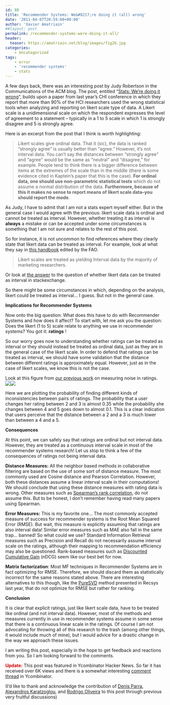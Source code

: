 ```yaml
---
id: 88
title: 'Recommender Systems: We&#8217;re doing it (all) wrong'
date: '2011-04-07T20:59:00+00:00'
author: 'Xavier Amatriain'
##layout: post
permalink: /recommender-systems-were-doing-it-all/
header:
  teaser: https://amatriain.net/blog/images/fig2b.jpg
categories:
    - Uncategorized
tags:
    - error
    - 'recommender systems'
    - stats
---
```


A few days back, there was an interesting post by Judy Robertson in the Communications of the ACM blog. The post, entitled “[Stats: We’re doing it wrong](http://cacm.acm.org/blogs/blog-cacm/107125-stats-were-doing-it-wrong/fulltext)“, builds upon a paper from last year’s CHI conference in which they report that more than 90% of the HCI researchers used the wrong statistical tools when analyzing and reporting on likert scale type of data. A Likert scale is a unidimensional scale on which the respondent expresses the level of agreement to a statement – typically in a 1 to 5 scale in which 1 is strongly disagree and 5 is strongly agree.

Here is an excerpt from the post that I think is worth highlighting:

> Likert scales give ordinal data. That it (sic), the data is ranked “strongly agree” is usually better than “agree.” However, it’s not interval data. You can’t say the distances between “strongly agree” and “agree” would be the same as “neutral” and “disagree,” for example. People tend to think there is a bigger difference between items at the extremes of the scale than in the middle (there is some evidence cited in Kaptein’s paper that this is the case). **For ordinal data, one should use non-parametric statistical tests** which do not assume a normal distribution of the data. **Furthermore, because of this it makes no sense to report means of likert scale data–you should report the mode**.

As Judy, I have to admit that I am not a stats expert myself either. But in the general case I would agree with the previous: likert scale data is ordinal and cannot be treated as interval. However, whether treating it as interval is <span style="font-weight: bold;">always</span> a mistake or can be accepted under some circumstances is something that I am not sure and relates to the rest of this post.

So for instance, it is not uncommon to find references where they clearly state that likert data can be treated as interval. For example, look at what they say in [this handbook](http://www.fao.org/docrep/W3241E/w3241e04.htm) edited by the FAO.

> Likert scales are treated as yielding Interval data by the majority of marketing researchers.

Or look at [the answer](http://stats.stackexchange.com/questions/10/under-what-conditions-should-likert-scales-be-used-as-ordinal-or-interval-data) to the question of whether likert data can be treated as interval in stackexchange.

So there might be some circumstances in which, depending on the analysis, likert could be treated as interval… I guess. But not in the general case.

<span style="font-weight: bold;">Implications for Recommender Systems</span>

Now onto the big question: What does this have to do with Recommender Systems and how does it affect? To start with, let me ask you the question: Does the likert (1 to 5) scale relate to anything we use in recommender systems? You got it: <span style="font-weight: bold;">ratings</span> !

So our worry goes now to understanding whether ratings can be treated as interval or they should instead be treated as ordinal data, just as they are in the general case of the likert scale. In order to defend that ratings can be treated as interval, we should have some validation that the distance between different ratings is approximately equal. However, just as in the case of likert scales, we know this is not the case.

Look at this figure from [our previous work](http://localhost:8080/wordpress/2009/04/i-like-it-i-like-it-not-or-how-miss.html) on measuring noise in ratings.  
![](file:///home/xavier/Sandbox/data/articles/xamat_UMAP09/figs/fig2b.jpg)[![](http://localhost:8080/wordpress/wp-content/uploads/2011/04/fig2b.jpg)](http://4.bp.blogspot.com/-0BzBRalrIDo/TZ4xEitd5EI/AAAAAAAAAKs/1l2M5Og6dEo/s1600/fig2b.jpg)

Here we are plotting the probability of finding different kinds of inconsistencies between pairs of ratings. The probability that a user changes her rating between 2 and 3 is almost 0.35 while the probability she changes between 4 and 5 goes down to almost 0.1. This is a clear indication that users perceive that the distance between a 2 and a 3 is much lower than between a 4 and a 5.

<span style="font-weight: bold;">Consequences</span>

At this point, we can safely say that ratings are ordinal but not interval data. However, they are treated as a continuous interval scale in most of the recommender systems research! Let us stop to think a few of the consequences of ratings not being interval data.

<span style="font-weight: bold;">Distance Measures:</span> All the neighbor based methods in collaborative filtering are based on the use of some sort of distance measure. The most commonly used are Cosine distance and Pearson Correlation. However, both these distances assume a linear interval scale in their computations! We should conclude that using these distance measures with rating data is wrong. Other measures such as [Spearman’s rank correlation](http://en.wikipedia.org/wiki/Spearman%27s_rank_correlation_coefficient), do not assume this. But to be honest, I don’t remember having read many papers using Spearman.

<span style="font-weight: bold;">Error Measures:</span> This is my favorite one… The most commonly accepted measure of success for recommender systems is the Root Mean Squared Error (RMSE). But wait, this measure is explicitly assuming that ratings are also interval data! Similar error measures such as MAE also fall in the same trap… banned! So what could we use? Standard Information Retrieval measures such as Precision and Recall do not necessarily assume interval scale on the ratings, although their mapping to recommendation efficiency may also be questioned. Rank-based measures such as [Discounted Cumulative Gain](http://en.wikipedia.org/wiki/Discounted_cumulative_gain) (nDCG) seem like our best bet for now.

<span style="font-weight: bold;">Matrix factorization</span>: Most MF techniques in Recommender Systems are in fact optimizing for RMSE. Therefore, we should discard them as statistically incorrect for the same reasons stated above. There are interesting alternatives to this though, like the [PureSVD](http://research.yahoo.com/files/recsys2010_submission_150.pdf) method presented in Recsys last year, that do not optimize for RMSE but rather for ranking.

<span style="font-weight: bold;">Conclusion</span>

It is clear that explicit ratings, just like likert scale data, have to be treated like ordinal (and not interval data). However, most of the methods and measures currently in use in recommender systems assume in some sense that there is a continuous linear scale in the ratings. Of course I am not advocating for throwing all of this research to the trash (among other things, it would include much of mine), but I would advice for a drastic change in the way we approach these issues.

I am writing this post, especially in the hope to get feedback and reactions from you. So I am looking forward to the comments.

<span style="color: rgb(204, 0, 0); font-weight: bold;">Update:</span> This post was featured in Ycombinator Hacker News. So far it has received over 6K views and there is a somewhat interesting [comment thread](http://news.ycombinator.com/item?id=2423313) in Ycombinator.

(I’d like to thank and acknowledge the contribution of [Denis Parra](http://www.sis.pitt.edu/%7Edparra/), [Alexandros Karatzoglou](http://www.ci.tuwien.ac.at/%7Ealexis/Welcome.html), and [Rodrigo Oliveira](http://www.ic.unicamp.br/%7Eoliveira/) to this post through previous very fruitful discussions)
